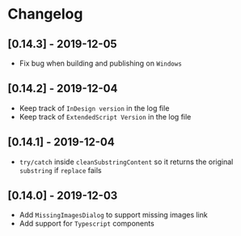 # Changelog
## [0.14.3] - 2019-12-05
- Fix bug when building and publishing on `Windows`
  
## [0.14.2] - 2019-12-04
- Keep track of `InDesign version` in the log file 
- Keep track of `ExtendedScript Version` in the log file
  
## [0.14.1] - 2019-12-04
- `try/catch` inside `cleanSubstringContent` so it returns the original `substring` if `replace` fails

## [0.14.0] - 2019-12-03
- Add `MissingImagesDialog` to support missing images link
- Add support for `Typescript` components